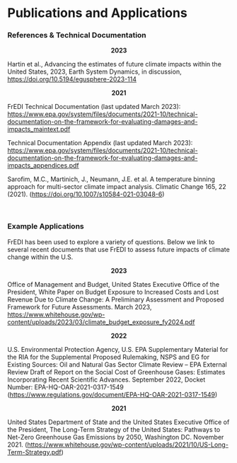 Publications and Applications
================

### References & Technical Documentation

<center>

**2023**

</center>

Hartin et al., Advancing the estimates of future climate impacts within
the United States, 2023, Earth System Dynamics, in discussion,
<https://doi.org/10.5194/egusphere-2023-114>

<center>

**2021**

</center>

FrEDI Technical Documentation (last updated March 2023):
<https://www.epa.gov/system/files/documents/2021-10/technical-documentation-on-the-framework-for-evaluating-damages-and-impacts_maintext.pdf>

Technical Documentation Appendix (last updated March 2023):
<https://www.epa.gov/system/files/documents/2021-10/technical-documentation-on-the-framework-for-evaluating-damages-and-impacts_appendices.pdf>

Sarofim, M.C., Martinich, J., Neumann, J.E. et al. A temperature binning
approach for multi-sector climate impact analysis. Climatic Change 165,
22 (2021). (<https://doi.org/10.1007/s10584-021-03048-6>)

<br>

### Example Applications

FrEDI has been used to explore a variety of questions. Below we link to
several recent documents that use FrEDI to assess future impacts of
climate change within the U.S.

<center>

**2023**

</center>

Office of Management and Budget, United States Executive Office of the
President, White Paper on Budget Exposure to Increased Costs and Lost
Revenue Due to Climate Change: A Preliminary Assessment and Proposed
Framework for Future Assessments. March 2023,
<https://www.whitehouse.gov/wp-content/uploads/2023/03/climate_budget_exposure_fy2024.pdf>

<center>

**2022**

</center>

U.S. Environmental Protection Agency, U.S. EPA Supplementary Material
for the RIA for the Supplemental Proposed Rulemaking, NSPS and EG for
Existing Sources: Oil and Natural Gas Sector Climate Review – EPA
External Review Draft of Report on the Social Cost of Greenhouse Gases:
Estimates Incorporating Recent Scientific Advances. September 2022,
Docket Number: EPA-HQ-OAR-2021-0317-1549
(<https://www.regulations.gov/document/EPA-HQ-OAR-2021-0317-1549>)

<center>

**2021**

</center>

United States Department of State and the United States Executive Office
of the President, The Long-Term Strategy of the United States: Pathways
to Net-Zero Greenhouse Gas Emissions by 2050, Washington DC. November
2021.
(<https://www.whitehouse.gov/wp-content/uploads/2021/10/US-Long-Term-Strategy.pdf>)
